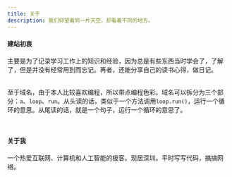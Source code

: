 ```yaml
---
title: 关于
description: 我们仰望着同一片天空，却看着不同的地方。
---
```


#### **建站初衷**

主要是为了记录学习工作上的知识和经验，因为总是有些东西当时学会了，了解了，但是并没有经常用到而忘记。再者，还能分享自己的读书心得，做日记。

\
至于域名，由于本人比较喜欢编程，所以带点编程色彩。域名可以拆分为三个部分：`a`、`loop`、`run`。从头读的话，类似于一个方法调用`loop.run()`，运行一个循环的意思。从尾读的话，就是一个句子，运行一个循环的意思了。

<br>

#### 关于我

一个热爱互联网、计算机和人工智能的极客。现居深圳。平时写写代码，搞搞网络。